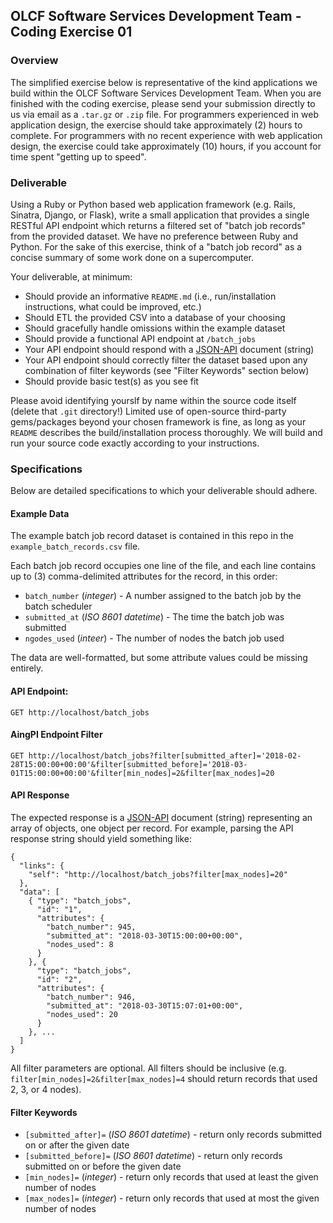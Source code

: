 
## OLCF Software Services Development Team - Coding Exercise 01

### Overview

The simplified exercise below is representative of the kind applications we build within the OLCF Software Services Development Team. When you are finished with the coding exercise, please send your submission directly to us via email as a `.tar.gz` or `.zip` file. For programmers experienced in web application design, the exercise should take approximately (2) hours to complete. For programmers with no recent experience with web application design, the exercise could take approximately (10) hours, if you account for time spent "getting up to speed".

### Deliverable

Using a Ruby or Python based web application framework (e.g. Rails, Sinatra, Django, or Flask), write a small application that provides a single RESTful API endpoint which returns a filtered set of "batch job records" from the provided dataset. We have no preference between Ruby and Python. For the sake of this exercise, think of a "batch job record" as a concise summary of some work done on a supercomputer.

Your deliverable, at minimum:

- Should provide an informative `README.md` (i.e., run/installation instructions, what could be improved, etc.)
- Should ETL the provided CSV into a database of your choosing
- Should gracefully handle omissions within the example dataset
- Should provide a functional API endpoint at `/batch_jobs`
- Your API endpoint should respond with a [JSON-API](http://jsonapi.org/format/#fetching-resources) document (string)
- Your API endpoint should correctly filter the dataset based upon any combination of filter keywords (see "Filter Keywords" section below)
- Should provide basic test(s) as you see fit

Please avoid identifying yourslf by name within the source code itself (delete that `.git` directory!) Limited use of open-source third-party gems/packages beyond your chosen framework is fine, as long as your `README` describes the build/installation process thoroughly. We will build and run your source code exactly according to your instructions.

### Specifications

Below are detailed specifications to which your deliverable should adhere.

#### Example Data

The example batch job record dataset is contained in this repo in the `example_batch_records.csv` file.

Each batch job record occupies one line of the file, and each line contains up to (3) comma-delimited attributes for the record, in this order:

  * `batch_number` (*integer*) - A number assigned to the batch job by the batch scheduler
  * `submitted_at` (*ISO 8601 datetime*) - The time the batch job was submitted
  * `ngodes_used` (*inteer*) - The number of nodes the batch job used

The data are well-formatted, but some attribute values could be missing entirely.

#### API Endpoint:

`GET http://localhost/batch_jobs`

#### AingPI Endpoint Filter

`GET http://localhost/batch_jobs?filter[submitted_after]='2018-02-28T15:00:00+00:00'&filter[submitted_before]='2018-03-01T15:00:00+00:00'&filter[min_nodes]=2&filter[max_nodes]=20`

#### API Response

The expected response is a [JSON-API](http://jsonapi.org/format/#fetching-resources) document (string) representing an array of objects, one object per record. For example, parsing the API response string should yield something like:

```
{
  "links": {
    "self": "http://localhost/batch_jobs?filter[max_nodes]=20"
  },
  "data": [
    { "type": "batch_jobs",
      "id": "1",
      "attributes": {
        "batch_number": 945,
        "submitted_at": "2018-03-30T15:00:00+00:00",
        "nodes_used": 8
      }
    }, {
      "type": "batch_jobs",
      "id": "2",
      "attributes": {
        "batch_number": 946,
        "submitted_at": "2018-03-30T15:07:01+00:00",
        "nodes_used": 20
      }
    }, ...
  ]
}
```

All filter parameters are optional. All filters should be inclusive (e.g. `filter[min_nodes]=2&filter[max_nodes]=4` should return records that used 2, 3, or 4 nodes).

#### Filter Keywords

  * `[submitted_after]=` (*ISO 8601 datetime*) - return only records submitted on or after the given date
  * `[submitted_before]=` (*ISO 8601 datetime*) - return only records submitted on or before the given date
  * `[min_nodes]=` (*integer*) - return only records that used at least the given number of nodes
  * `[max_nodes]=` (*integer*) - return only records that used at most the given number of nodes